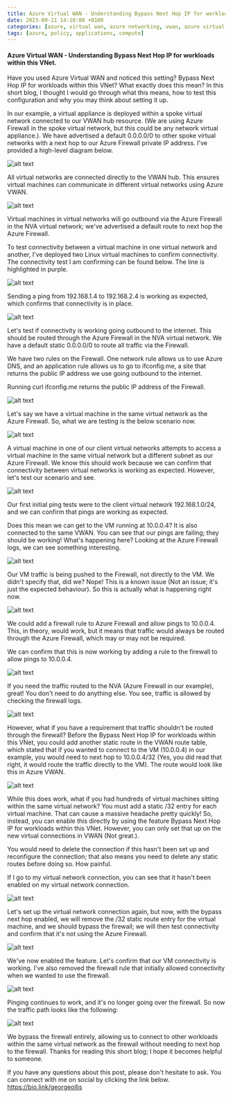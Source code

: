 ```yaml
---
title: Azure Virtual WAN - Understanding Bypass Next Hop IP for workloads within this VNet.
date: 2023-09-11 14:10:00 +0100
categories: [azure, virtual wan, azure networking, vwan, azure virtual wan]
tags: [azure, policy, applications, compute]
---
```


#### Azure Virtual WAN - Understanding Bypass Next Hop IP for workloads within this VNet.

Have you used Azure Virtual WAN and noticed this setting? Bypass Next Hop IP for workloads within this VNet? What exactly does this mean? In this short blog, I thought I would go through what this means, how to test this configuration and why you may think about setting it up. 

In our example, a virtual appliance is deployed within a spoke virtual network connected to our VWAN hub resource. (We are using Azure Firewall in the spoke virtual network, but this could be any network virtual appliance.). We have advertised a default 0.0.0.0/0 to other spoke virtual networks with a next hop to our Azure Firewall private IP address. I've provided a high-level diagram below.

![alt text](../assets/blog/bypass-next-hop/image-0.png)

All virtual networks are connected directly to the VWAN hub. This ensures virtual machines can communicate in different virtual networks using Azure VWAN.

![alt text](../assets/blog/bypass-next-hop/image-1.png)

Virtual machines in virtual networks will go outbound via the Azure Firewall in the NVA virtual network; we've advertised a default route to next hop the Azure Firewall. 

To test connectivity between a virtual machine in one virtual network and another, I've deployed two Linux virtual machines to confirm connectivity. The connectivity test I am confirming can be found below. The line is highlighted in purple.

![alt text](../assets/blog/bypass-next-hop/image-2.png)

Sending a ping from 192.168.1.4 to 192.168.2.4 is working as expected, which confirms that connectivity is in place.

![alt text](../assets/blog/bypass-next-hop/image-3.png)

Let's test if connectivity is working going outbound to the internet. This should be routed through the Azure Firewall in the NVA virtual network. We have a default static 0.0.0.0/0 to route all traffic via the Firewall. 

We have two rules on the Firewall. One network rule allows us to use Azure DNS, and an application rule allows us to go to ifconfig.me, a site that returns the public IP address we use going outbound to the internet. 

Running curl ifconfig.me returns the public IP address of the Firewall.

![alt text](../assets/blog/bypass-next-hop/image-4.png)

Let's say we have a virtual machine in the same virtual network as the Azure Firewall. So, what we are testing is the below scenario now.

![alt text](../assets/blog/bypass-next-hop/image-5.png)

A virtual machine in one of our client virtual networks attempts to access a virtual machine in the same virtual network but a different subnet as our Azure Firewall. We know this should work because we can confirm that connectivity between virtual networks is working as expected. However, let's test our scenario and see.

![alt text](../assets/blog/bypass-next-hop/image-6.png)

Our first initial ping tests were to the client virtual network 192.168.1.0/24, and we can confirm that pings are working as expected. 

Does this mean we can get to the VM running at 10.0.0.4? It is also connected to the same VWAN. You can see that our pings are failing; they should be working! What's happening here? Looking at the Azure Firewall logs, we can see something interesting.

![alt text](../assets/blog/bypass-next-hop/image-7.png)

Our VM traffic is being pushed to the Firewall, not directly to the VM. We didn't specify that, did we? Nope! This is a known issue (Not an issue; it's just the expected behaviour). So this is actually what is happening right now.

![alt text](../assets/blog/bypass-next-hop/image-8.png)

We could add a firewall rule to Azure Firewall and allow pings to 10.0.0.4. This, in theory, would work, but it means that traffic would always be routed through the Azure Firewall, which may or may not be required. 

We can confirm that this is now working by adding a rule to the firewall to allow pings to 10.0.0.4. 

![alt text](../assets/blog/bypass-next-hop/image-9.png)

If you need the traffic routed to the NVA (Azure Firewall in our example), great! You don't need to do anything else. You see, traffic is allowed by checking the firewall logs.

![alt text](../assets/blog/bypass-next-hop/image-10.png)

However, what if you have a requirement that traffic shouldn't be routed through the firewall? Before the Bypass Next Hop IP for workloads within this VNet, you could add another static route in the VWAN route table, which stated that if you wanted to connect to the VM (10.0.0.4) in our example, you would need to next hop to 10.0.0.4/32 (Yes, you did read that right, it would route the traffic directly to the VM). The route would look like this in Azure VWAN.

![alt text](../assets/blog/bypass-next-hop/image-11.png)

While this does work, what if you had hundreds of virtual machines sitting within the same virtual network? You must add a static /32 entry for each virtual machine. That can cause a massive headache pretty quickly! So, instead, you can enable this directly by using the feature Bypass Next Hop IP for workloads within this VNet. However, you can only set that up on the new virtual connections in VWAN (Not great.). 

You would need to delete the connection if this hasn't been set up and reconfigure the connection; that also means you need to delete any static routes before doing so. How painful.

If I go to my virtual network connection, you can see that it hasn't been enabled on my virtual network connection.

![alt text](../assets/blog/bypass-next-hop/image-12.png)

Let's set up the virtual network connection again, but now, with the bypass next hop enabled, we will remove the /32 static route entry for the virtual machine, and we should bypass the firewall; we will then test connectivity and confirm that it's not using the Azure Firewall.

![alt text](../assets/blog/bypass-next-hop/image-13.png)

We've now enabled the feature. Let's confirm that our VM connectivity is working. I've also removed the firewall rule that initially allowed connectivity when we wanted to use the firewall.

![alt text](../assets/blog/bypass-next-hop/image-14.png)

Pinging continues to work, and it's no longer going over the firewall. So now the traffic path looks like the following:

![alt text](../assets/blog/bypass-next-hop/image-15.png)

We bypass the firewall entirely, allowing us to connect to other workloads within the same virtual network as the firewall without needing to next hop to the firewall. Thanks for reading this short blog; I hope it becomes helpful to someone.

If you have any questions about this post, please don't hesitate to ask. You can connect with me on social by clicking the link below.
https://bio.link/georgeollis